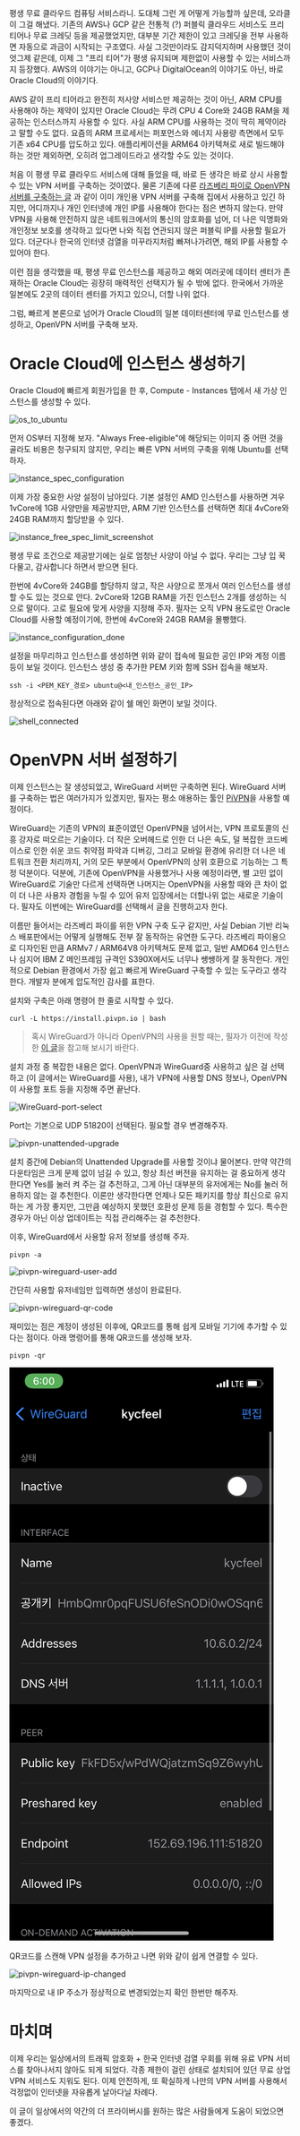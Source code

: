 평생 무료 클라우드 컴퓨팅 서비스라니. 도대체 그런 게 어떻게 가능할까 싶은데, 오라클이 그걸 해냈다. 기존의 AWS나 GCP 같은 전통적 (?) 퍼블릭 클라우드 서비스도 프리 티어나 무료 크레딧 등을 제공했었지만, 대부분 기간 제한이 있고 크레딧을 전부 사용하면 자동으로 과금이 시작되는 구조였다. 사실 그것만이라도 감지덕지하며 사용했던 것이 엇그제 같은데, 이제 그 "프리 티어"가 평생 유지되며 제한없이 사용할 수 있는 서비스까지 등장했다. AWS의 이야기는 아니고, GCP나 DigitalOcean의 이야기도 아닌, 바로 Oracle Cloud의 이야기다.

AWS 같이 프리 티어라고 완전히 저사양 서비스만 제공하는 것이 아닌, ARM CPU를 사용해야 하는 제약이 있지만 Oracle Cloud는 무려 CPU 4 Core와 24GB RAM을 제공하는 인스터스까지 사용할 수 있다. 사실 ARM CPU를 사용하는 것이 딱히 제약이라고 말할 수도 없다. 요즘의 ARM 프로세서는 퍼포먼스와 에너지 사용량 측면에서 모두 기존 x64 CPU를 압도하고 있다. 애플리케이션을 ARM64 아키텍쳐로 새로 빌드해야 하는 것만 제외하면, 오히려 업그레이드라고 생각할 수도 있는 것이다.

처음 이 평생 무료 클라우드 서비스에 대해 들었을 때, 바로 든 생각은 바로 상시 사용할 수 있는 VPN 서버를 구축하는 것이였다. 물론 기존에 다룬 [라즈베리 파이로 OpenVPN 서버를 구축하는 글](https://kycfeel.github.io/2017/07/10/%EB%9D%BC%EC%A6%88%EB%B2%A0%EB%A6%AC-%ED%8C%8C%EC%9D%B4%EB%A1%9C-OpenVPN-%ED%99%98%EA%B2%BD-%EA%B5%AC%EC%B6%95%ED%95%98%EA%B8%B0/) 과 같이 이미 개인용 VPN 서버를 구축해 집에서 사용하고 있긴 하지만, 어디까지나 개인 인터넷에 개인 IP를 사용해야 한다는 점은 변하지 않는다. 만약 VPN을 사용해 안전하지 않은 네트워크에서의 통신의 암호화를 넘어, 더 나은 익명화와 개인정보 보호를 생각하고 있다면 나와 직접 연관되지 않은 퍼블릭 IP를 사용할 필요가 있다. 더군다나 한국의 인터넷 검열을 미꾸라지처럼 빠져나가려면, 해외 IP를 사용할 수 있어야 한다.

이런 점을 생각했을 때, 평생 무료 인스턴스를 제공하고 해외 여러곳에 데이터 센터가 존재하는 Oracle Cloud는 굉장히 매력적인 선택지가 될 수 밖에 없다. 한국에서 가까운 일본에도 2곳의 데이터 센터를 가지고 있으니, 더할 나위 없다.

그럼, 빠르게 본론으로 넘어가 Oracle Cloud의 일본 데이터센터에 무료 인스턴스를 생성하고, OpenVPN 서버를 구축해 보자.

# Oracle Cloud에 인스턴스 생성하기

Oracle Cloud에 빠르게 회원가입을 한 후, Compute - Instances 탭에서 새 가상 인스턴스를 생성할 수 있다. 

![os_to_ubuntu](https://github.com/kycfeel/kycfeel.github.io/blob/master/_images/os_to_ubutnu?raw=true)

먼저 OS부터 지정해 보자. "Always Free-eligible"에 해당되는 이미지 중 어떤 것을 골라도 비용은 청구되지 않지만, 우리는 빠른 VPN 서버의 구축을 위해 Ubuntu를 선택하자.

![instance_spec_configuration](https://github.com/kycfeel/kycfeel.github.io/blob/master/_images/instance_spec_configuration?raw=true)

이제 가장 중요한 사양 설정이 남아있다. 기본 설정인 AMD 인스턴스를 사용하면 겨우 1vCore에 1GB 사양만을 제공받지만, ARM 기반 인스턴스를 선택하면 최대 4vCore와 24GB RAM까지 할당받을 수 있다. 

![instance_free_spec_limit_screenshot](https://github.com/kycfeel/kycfeel.github.io/blob/master/_images/instance_free_spec_limit_screenshot?raw=true)

평생 무료 조건으로 제공받기에는 실로 엄청난 사양이 아닐 수 없다. 우리는 그냥 입 꾹 다물고, 감사합니다 하면서 받으면 된다.

한번에 4vCore와 24GB를 할당하지 않고, 작은 사양으로 쪼개서 여러 인스턴스를 생성할 수도 있는 것으로 안다. 2vCore와 12GB RAM을 가진 인스턴스 2개를 생성하는 식으로 말이다. 고로 필요에 맞게 사양을 지정해 주자. 필자는 오직 VPN 용도로만 Oracle Cloud를 사용할 예정이기에, 한번에 4vCore와 24GB RAM을 몰빵했다.

![instance_configuration_done](https://github.com/kycfeel/kycfeel.github.io/blob/master/_images/instance_configuration_done?raw=true)

설정을 마무리하고 인스턴스를 생성하면 위와 같이 접속에 필요한 공인 IP와 계정 이름 등이 보일 것이다. 인스턴스 생성 중 추가한 PEM 키와 함께 SSH 접속을 해보자.

```
ssh -i <PEM_KEY_경로> ubuntu@<내_인스턴스_공인_IP>
```

정상적으로 접속된다면 아래와 같이 쉘 메인 화면이 보일 것이다.

![shell_connected](https://github.com/kycfeel/kycfeel.github.io/blob/master/_images/shell_connected?raw=true)

# OpenVPN 서버 설정하기

이제 인스턴스는 잘 생성되었고, WireGuard 서버만 구축하면 된다. WireGuard 서버를 구축하는 법은 여러가지가 있겠지만, 필자는 평소 애용하는 툴인 [PiVPN](https://www.pivpn.io)을 사용할 예정이다.

WireGuard는 기존의 VPN의 표준이였던 OpenVPN을 넘어서는, VPN 프로토콜의 신흥 강자로 떠오르는 기술이다. 더 작은 오버헤드로 인한 더 나은 속도, 덜 복잡한 코드베이스로 인한 쉬운 코드 취약점 파악과 디버깅, 그리고 모바일 환경에 유리한 더 나은 네트워크 전환 처리까지, 거의 모든 부분에서 OpenVPN의 상위 호환으로 기능하는 그 특정 덕분이다. 덕분에, 기존에 OpenVPN을 사용했거나 사용 예정이라면, 별 고민 없이 WireGuard로 기술만 다르게 선택하면 나머지는 OpenVPN을 사용할 때와 큰 차이 없이 더 나은 사용자 경험을 누릴 수 있어 유저 입장에서는 더할나위 없는 새로운 기술이다. 필자도 이번에는 WireGuard를 선택해서 글을 진행하고자 한다. 

이름만 들어서는 라즈베리 파이를 위한 VPN 구축 도구 같지만, 사실 Debian 기반 리눅스 배포판에서는 어떻게 실행해도 전부 잘 동작하는 유연한 도구다. 라즈베리 파이용으로 디자인된 만큼 ARMv7 / ARM64V8 아키텍쳐도 문제 없고, 일반 AMD64 인스턴스나 심지어 IBM Z 메인프레임 규격인 S390X에서도 너무나 쌩쌩하게 잘 동작한다. 개인적으로 Debian 환경에서 가장 쉽고 빠르게 WireGuard 구축할 수 있는 도구라고 생각한다. 개발자 분에게 압도적인 감사를 표한다.

설치와 구축은 아래 명령어 한 줄로 시작할 수 있다.

```
curl -L https://install.pivpn.io | bash
```

> 혹시 WireGuard가 아니라 OpenVPN의 사용을 원할 때는, 필자가 이전에 작성한 [이 글](https://kycfeel.github.io/2017/07/10/%EB%9D%BC%EC%A6%88%EB%B2%A0%EB%A6%AC-%ED%8C%8C%EC%9D%B4%EB%A1%9C-OpenVPN-%ED%99%98%EA%B2%BD-%EA%B5%AC%EC%B6%95%ED%95%98%EA%B8%B0/)을 참고해 보시기 바란다.

설치 과정 중 복잡한 내용은 없다. OpenVPN과 WireGuard중 사용하고 싶은 걸 선택하고 (이 글에서는 WireGuard를 사용), 내가 VPN에 사용할 DNS 정보나, OpenVPN이 사용할 포트 등을 지정해 주면 끝난다.

![WireGuard-port-select](https://github.com/kycfeel/kycfeel.github.io/blob/master/_images/WireGuard-port-select?raw=true)

Port는 기본으로 UDP 51820이 선택된다. 필요할 경우 변경해주자.

![pivpn-unattended-upgrade](https://github.com/kycfeel/kycfeel.github.io/blob/master/_images/pivpn-unattended-upgrade?raw=true)

설치 중간에 Debian의 Unattended Upgrade를 사용할 것이냐 물어본다. 만약 약간의 다운타임은 크게 문제 없이 넘길 수 있고, 항상 최선 버전을 유지하는 걸 중요하게 생각한다면 Yes를 눌러 켜 주는 걸 추천하고, 그게 아닌 대부분의 유저에게는 No를 눌러 허용하지 않는 걸 추천한다. 이론만 생각한다면 언제나 모든 패키지를 항상 최신으로 유지하는 게 가장 좋지만, 그만큼 예상하지 못했던 호환성 문제 등을 경험할 수 있다. 특수한 경우가 아닌 이상 업데이트는 직접 관리해주는 걸 추천한다.

이후, WireGuard에서 사용할 유저 정보를 생성해 주자.

```
pivpn -a
```

![pivpn-wireguard-user-add](https://github.com/kycfeel/kycfeel.github.io/blob/master/_images/pivpn-wireguard-user-add?raw=true)

간단히 사용할 유저네임만 입력하면 생성이 완료된다.


![pivpn-wireguard-qr-code](https://github.com/kycfeel/kycfeel.github.io/blob/master/_images/pivpn-wireguard-qr-code?raw=true)


재미있는 점은 계정이 생성된 이후에, QR코드를 통해 쉽게 모바일 기기에 추가할 수 있다는 점이다. 아래 명령어를 통해 QR코드를 생성해 보자.

```
pivpn -qr
```

![pivpn-wireguard-mobile-connected](https://github.com/kycfeel/kycfeel.github.io/blob/master/_images/pivpn-wireguard-mobile-connected.png?raw=true)

QR코드를 스캔해 VPN 설정을 추가하고 나면 위와 같이 쉽게 연결할 수 있다.

![pivpn-wireguard-ip-changed](https://github.com/kycfeel/kycfeel.github.io/blob/master/_images/pivpn-wireguard-ip-change.pngㅔㅜㅎ?raw=true)

마지막으로 내 IP 주소가 정상적으로 변경되었는지 확인 한번만 해주자.

# 마치며

이제 우리는 일상에서의 트래픽 암호화 + 한국 인터넷 검열 우회를 위해 유료 VPN 서비스를 찾아나서지 않아도 되게 되었다. 각종 제한이 걸린 상태로 설치되어 있던 무료 상업 VPN 서비스도 지워도 된다. 이제 안전하게, 또 확실하게 나만의 VPN 서버를 사용해서 걱정없이 인터넷을 자유롭게 날아다닐 차례다. 

이 글이 일상에서의 약간의 더 프라이버시를 원하는 많은 사람들에게 도움이 되었으면 좋겠다.

